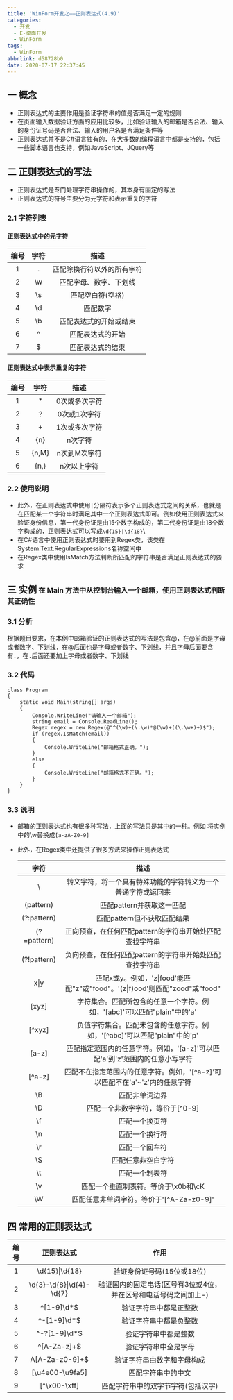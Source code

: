 ```yaml
---
title: 'WinForm开发之——正则表达式(4.9)'
categories:
  - 开发
  - E-桌面开发
  - WinForm
tags:
  - WinForm
abbrlink: d58728b0
date: 2020-07-17 22:37:45
---
```

## 一  概念

* 正则表达式的主要作用是验证字符串的值是否满足一定的规则
* 在页面输入数据验证方面的应用比较多，比如验证输入的邮箱是否合法、输入的身份证号码是否合法、输入的用户名是否满足条件等
* 正则表达式并不是C#语言独有的，在大多数的编程语言中都是支持的，包括一些脚本语言也支持，例如JavaScript、JQuery等

<!--more-->

## 二 正则表达式的写法

* 正则表达式是专门处理字符串操作的，其本身有固定的写法
* 正则表达式的符号主要分为元字符和表示重复的字符

### 2.1 字符列表

#### 正则表达式中的元字符

| 编号 | 字符 |            描述            |
| :--: | :--: | :------------------------: |
|  1   |  .   | 匹配除换行符以外的所有字符 |
|  2   |  \w  |   匹配字母、数字、下划线   |
|  3   |  \s  |      匹配空白符(空格)      |
|  4   |  \d  |          匹配数字          |
|  5   |  \b  |   匹配表达式的开始或结束   |
|  6   |  ^   |      匹配表达式的开始      |
|  7   |  $   |      匹配表达式的结束      |

####  正则表达式中表示重复的字符

| 编号 | 字符  |     描述      |
| :--: | :---: | :-----------: |
|  1   |   *   | 0次或多次字符 |
|  2   |  ？   | 0次或1次字符  |
|  3   |   +   | 1次或多次字符 |
|  4   |  {n}  |    n次字符    |
|  5   | {n,M} | n次到M次字符  |
|  6   | {n,}  |  n次以上字符  |

### 2.2 使用说明

* 此外，在正则表达式中使用`|`分隔符表示多个正则表达式之间的关系，也就是在匹配某一个字符串时满足其中一个正则表达式即可。例如使用正则表达式来验证身份信息，第一代身份证是由15个数字构成的，第二代身份证是由18个数字构成的，正则表达式可以写成`\d{15}|\d{18}`\
* 在C#语言中使用正则表达式时要用到Regex类，该类在System.Text.RegularExpressions名称空间中
* 在Regex类中使用IsMatch方法判断所匹配的字符串是否满足正则表达式的要求

## 三 实例<font size=3> 在 Main 方法中从控制台输入一个邮箱，使用正则表达式判断其正确性 </font>

### 3.1 分析

根据题目要求，在本例中邮箱验证的正则表达式的写法是包含@，在@前面是字母或者数字、下划线，在@后面也是字母或者数字、下划线，并且字母后面要含有`.`，在`.`后面还要加上字母或者数字、下划线

### 3.2 代码

```
class Program
{
    static void Main(string[] args)
    {
        Console.WriteLine("请输入一个邮箱");
        string email = Console.ReadLine();
        Regex regex = new Regex(@"^(\w)+(\.\w)*@(\w)+((\.\w+)+)$");
        if (regex.IsMatch(email))
        {
            Console.WriteLine("邮箱格式正确。");
        }
        else
        {
            Console.WriteLine("邮箱格式不正确。");
        }
    }
}
```

### 3.3 说明

* 邮箱的正则表达式也有很多种写法，上面的写法只是其中的一种。例如 将实例中的\w替换成`[a-zA-Z0-9]`

* 此外，在Regex类中还提供了很多方法来操作正则表达式

  |    字符     |                             描述                             |
  | :---------: | :----------------------------------------------------------: |
  |      \      | 转义字符，将一个具有特殊功能的字符转义为一个普通字符或返回来 |
  |  (pattern)  |                  匹配pattern并获取这一匹配                   |
  | (?:pattern) |                 匹配pattern但不获取匹配结果                  |
  | (?=pattern) |   正向预查，在任何匹配pattern的字符串开始处匹配查找字符串    |
  | (?!pattern) |   负向预查，在任何匹配pattern的字符串开始处匹配查找字符串    |
  |    x\|y     | 匹配x或y。例如，'z\|food'能匹配"z"或"food"。'(z\|f)ood'则匹配"zood"或"food" |
  |    [xyz]    | 字符集合。匹配所包含的任意一个字符。例如，'\[abc]'可以匹配"plain"中的'a' |
  |   [^xyz]    | 负值字符集合。匹配未包含的任意字符。例如，'\[^abc]'可以匹配"plain"中的'p' |
  |    [a-z]    | 匹配指定范围内的任意字符。例如，'[a-z]'可以匹配'a'到'z'范围内的任意小写字符 |
  |   [^a-z]    | 匹配不在指定范围内的任意字符。例如，'\[^a-z]'可以匹配不在'a'~'z'内的任意字符 |
  |     \B      |                        匹配非单词边界                        |
  |     \D      |              匹配一个非数字字符，等价于\[^0-9]               |
  |     \f      |                        匹配一个换页符                        |
  |     \n      |                        匹配一个换行符                        |
  |     \r      |                        匹配一个回车符                        |
  |     \S      |                      匹配任意非空白字符                      |
  |     \t      |                        匹配一个制表符                        |
  |     \v      |             匹配一个垂直制表符。等价于\x0b和\cK              |
  |     \W      |          匹配任意非单词字符。等价于'\[^A-Za-z0-9]'           |

## 四 常用的正则表达式

| 编号 | 正则表达式 | 作用 |
| :--: | :--------: | :--: |
|  1   |   \\d{15}\|\\d{18}   | 验证身份证号码(15位或18位) |
|  2   | \\d{3}-\\d{8}\|\\d{4}-\\d{7} | 验证国内的固定电话(区号有3位或4位，并在区号和电话号码之间加上-) |
|  3   | ^[1-9]\\d*$ | 验证字符串中都是正整数 |
|  4   | ^-[1-9]\d*$ | 验证字符串中都是负整数 |
|  5   | ^-?[1-9]\\d*$ | 验证字符串中都是整数 |
|  6   | ^[A-Za-z]+$ | 验证字符串中全是字母 |
| 7 | A[A-Za-z0-9]+$ | 验证字符串由数字和字母构成 |
| 8 | [\u4e00-\\u9fa5] | 匹配字符串中的中文 |
| 9 | [^\\x00-\\xff] | 匹配字符串中的双字节字符(包括汉字) |

